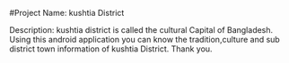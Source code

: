 #Project Name: kushtia District

Description: kushtia district is called the cultural Capital of Bangladesh. Using this android application you can know the tradition,culture and sub district town information of kushtia District.   Thank you.
